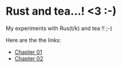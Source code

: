 # Rust and tea...! <3 :-) 

My experiments with Rus(t/k) and tea !! ;-) 

Here are the the links:

+ [Chapter 01](https://github.com/raghuugare/rustea/blob/master/chapter_01/chapter_01.md)
+ [Chapter 02](https://github.com/raghuugare/rustea/blob/master/chapter_02/chapter_02.md)